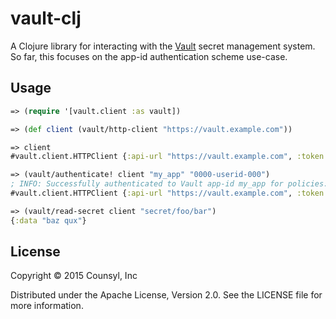 vault-clj
=========

A Clojure library for interacting with the [Vault](https://vaultproject.io/)
secret management system. So far, this focuses on the app-id authentication
scheme use-case.

## Usage

```clojure
=> (require '[vault.client :as vault])

=> (def client (vault/http-client "https://vault.example.com"))

=> client
#vault.client.HTTPClient {:api-url "https://vault.example.com", :token #<Atom@5cca1513 nil>}

=> (vault/authenticate! client "my_app" "0000-userid-000")
; INFO: Successfully authenticated to Vault app-id my_app for policies: my-policy
#vault.client.HTTPClient {:api-url "https://vault.example.com", :token #<Atom@5cca1513 "8c807a17-7232-4c48-d7a6-c6a7f76bcccc">}

=> (vault/read-secret client "secret/foo/bar")
{:data "baz qux"}
```

## License

Copyright © 2015 Counsyl, Inc

Distributed under the Apache License, Version 2.0. See the LICENSE file
for more information.
